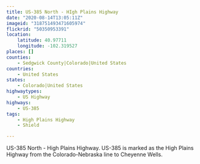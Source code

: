 ```yaml
---
title: US-385 North - HIgh Plains Highway
date: "2020-08-14T13:05:11Z"
imageid: "318751493471605974"
flickrid: "50350953391"
location:
    latitude: 40.97711
    longitude: -102.319527
places: []
counties:
    - Sedgwick County|Colorado|United States
countries:
    - United States
states:
    - Colorado|United States
highwaytypes:
    - US Highway
highways:
    - US-385
tags:
    - High Plains Highway
    - Shield

---
```

US-385 North - High Plains Highway.  US-385 is marked as the High Plains Highway from the Colorado-Nebraska line to Cheyenne Wells.